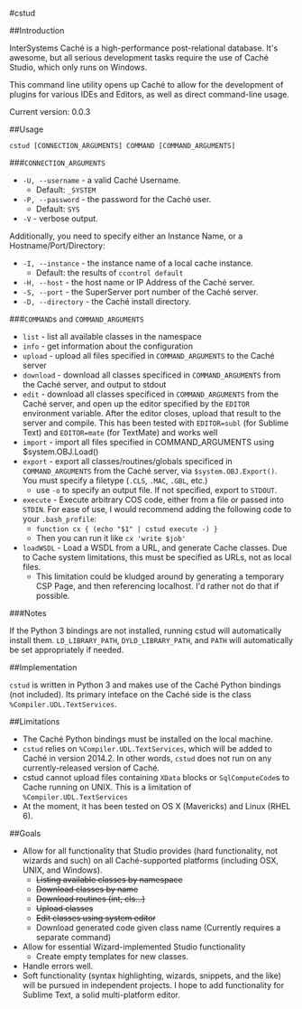 #cstud

##Introduction

InterSystems Caché is a high-performance post-relational database. It's awesome, but all serious development tasks require the use of Caché Studio, which only runs on Windows.

This command line utility opens up Caché to allow for the development of plugins for various IDEs and Editors, as well as direct command-line usage.

Current version: 0.0.3

##Usage

    cstud [CONNECTION_ARGUMENTS] COMMAND [COMMAND_ARGUMENTS]

###`CONNECTION_ARGUMENTS`
    
* `-U, --username` - a valid Caché Username.
    - Default: `_SYSTEM`
* `-P, --password` - the password for the Caché user.
    - Default: `SYS`
* `-V` - verbose output.

Additionally, you need to specify either an Instance Name, or a Hostname/Port/Directory:
        
* `-I, --instance` - the instance name of a local cache instance.
    - Default: the results of `ccontrol default`
* `-H, --host` - the host name or IP Address of the Caché server.
* `-S, --port` - the SuperServer port number of the Caché server.
* `-D, --directory` - the Caché install directory. 

###`COMMAND`s and `COMMAND_ARGUMENTS`

* `list` - list all available classes in the namespace
* `info` - get information about the configuration
* `upload` - upload all files specified in `COMMAND_ARGUMENTS` to the Caché server
* `download` - download all classes specificed in `COMMAND_ARGUMENTS` from the Caché server, and output to stdout
* `edit` - download all classes specificed in `COMMAND_ARGUMENTS` from the Caché server, and open up the editor specified by the `EDITOR` environment variable. After the editor closes, upload that result to the server and compile. This has been tested with `EDITOR=subl` (for Sublime Text) and `EDITOR=mate` (for TextMate) and works well
* `import` - import all files specified in COMMAND_ARGUMENTS using $system.OBJ.Load()
* `export` - export all classes/routines/globals specificed in `COMMAND_ARGUMENTS` from the Caché server, via `$system.OBJ.Export()`. You must specify a filetype (`.CLS`, `.MAC`, `.GBL`, etc.)
    * use `-o` to specify an output file. If not specified, export to `STDOUT`.
* `execute` - Execute arbitrary COS code, either from a file or passed into `STDIN`. For ease of use, I would recommend adding the following code to your `.bash_profile`:
    * `function cx { (echo "$1" | cstud execute -) }`
    * Then you can run it like `cx 'write $job'`
* `loadWSDL` - Load a WSDL from a URL, and generate Cache classes. Due to Cache system limitations, this must be specified as URLs, not as local files.
    * This limitation could be kludged around by generating a temporary CSP Page, and then referencing localhost. I'd rather not do that if possible.

###Notes

If the Python 3 bindings are not installed, running cstud will automatically install them. `LD_LIBRARY_PATH`, `DYLD_LIBRARY_PATH`, and `PATH` will automatically be set appropriately if needed.

##Implementation

`cstud` is written in Python 3 and makes use of the Caché Python bindings (not included). Its primary inteface on the Caché side is the class `%Compiler.UDL.TextServices`.

##Limitations

* The Caché Python bindings must be installed on the local machine.
* `cstud` relies on `%Compiler.UDL.TextServices`, which will be added to Caché in version 2014.2. In other words, `cstud` does not run on any currently-released version of Caché. 
* cstud cannot upload files containing `XData` blocks or `SqlComputeCode`s to Cache running on UNIX. This is a limitation of `%Compiler.UDL.TextServices`
* At the moment, it has been tested on OS X (Mavericks) and Linux (RHEL 6).

##Goals

* Allow for all functionality that Studio provides (hard functionality, not wizards and such) on all Caché-supported platforms (including OSX, UNIX, and Windows).
    - ~~Listing available classes by namespace~~
    - ~~Download classes by name~~
    - ~~Download routines (int, cls...)~~
    - ~~Upload classes~~
    - ~~Edit classes using system editor~~
    - Download generated code given class name (Currently requires a separate command)
* Allow for essential Wizard-implemented Studio functionality
    - Create empty templates for new classes.
* Handle errors well.
* Soft functionality (syntax highlighting, wizards, snippets, and the like) will be pursued in independent projects. I hope to add functionality for Sublime Text, a solid multi-platform editor.